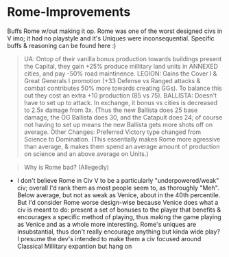 # Rome-Improvements
Buffs Rome w/out making it op. Rome was one of the worst designed civs in V imo; it had no playstyle and it's Uniques were inconsequential.  Specific buffs &amp; reasoning can be found here :)

> UA: Ontop of their vanilla bonus production towards buildings present the Capital, they gain +25% produce millitary land units in ANNEXED cities, and pay -50% road maintinence.
> LEGION: Gains the Cover I & Great Generals I promotion (+33 Defense vs Ranged attacks & combat contributes 50% more towards creating GGs). To balance this out they cost an extra +10 production (85 vs 75).
> BALLISTA: Doesn't have to set up to attack. In exchange, it bonus vs cities is decreased to 2.5x damage from 3x. (Thus the new Ballista does 25 base damage, the OG Ballista does 30, and the Catapult does 24; of course not having to set up means the new Ballista gets more shots off on average.
> Other Changes: Preferred Victory type changed from Science to Domination. (This essentially makes Rome more agressive than average, & makes them spend an average amount of production on science and an above average on Units.)



> Why is Rome bad? (Allegedly)

- I don't believe Rome in Civ V to be a particularly "underpowered/weak" civ; overall I'd rank them as most people seem to, as thoroughly "Meh". Below average, but not as weak as Venice, about in the 40th percentile. But I'd consider Rome worse design-wise because Venice does what a civ is meant to do: present a set of bonuses to the player that benefits & encourages a specific method of playing, thus making the game playing as Venice and as a whole more interesting. Rome's uniques are insubstantial, thus don't really encourage anything but kinda wide play? I presume the dev's intended to make them a civ focused around Classical Millitary expantion but hang on
